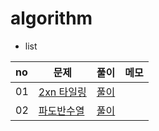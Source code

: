# algorithm

- list
<!--
|02|[각도기]()|[풀이]()||
-->
|no|문제|풀이|메모|
|:---|---|---|---|
|01|[2xn 타일링](https://www.acmicpc.net/problem/11726)|[풀이](https://github.com/wan0911/algorithm-study/blob/main/DP/2Xn%20%ED%83%80%EC%9D%BC%EB%A7%81.py)||
|02|[파도반수열](https://www.acmicpc.net/problem/9461)|[풀이](https://github.com/wan0911/algorithm-study/blob/main/DP/%ED%8C%8C%EB%8F%84%EB%B0%98%EC%88%98%EC%97%B4.py)||
